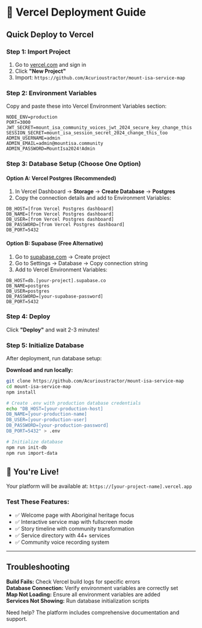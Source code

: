# 🚀 Vercel Deployment Guide

## Quick Deploy to Vercel

### Step 1: Import Project
1. Go to [vercel.com](https://vercel.com) and sign in
2. Click **"New Project"**
3. Import: `https://github.com/Acurioustractor/mount-isa-service-map`

### Step 2: Environment Variables
Copy and paste these into Vercel Environment Variables section:

```env
NODE_ENV=production
PORT=3000
JWT_SECRET=mount_isa_community_voices_jwt_2024_secure_key_change_this
SESSION_SECRET=mount_isa_session_secret_2024_change_this_too
ADMIN_USERNAME=admin
ADMIN_EMAIL=admin@mountisa.community
ADMIN_PASSWORD=MountIsa2024!Admin
```

### Step 3: Database Setup (Choose One Option)

#### Option A: Vercel Postgres (Recommended)
1. In Vercel Dashboard → **Storage** → **Create Database** → **Postgres**
2. Copy the connection details and add to Environment Variables:

```env
DB_HOST=[from Vercel Postgres dashboard]
DB_NAME=[from Vercel Postgres dashboard]
DB_USER=[from Vercel Postgres dashboard]
DB_PASSWORD=[from Vercel Postgres dashboard]
DB_PORT=5432
```

#### Option B: Supabase (Free Alternative)
1. Go to [supabase.com](https://supabase.com) → Create project
2. Go to Settings → Database → Copy connection string
3. Add to Vercel Environment Variables:

```env
DB_HOST=db.[your-project].supabase.co
DB_NAME=postgres
DB_USER=postgres
DB_PASSWORD=[your-supabase-password]
DB_PORT=5432
```

### Step 4: Deploy
Click **"Deploy"** and wait 2-3 minutes!

### Step 5: Initialize Database
After deployment, run database setup:

**Download and run locally:**
```bash
git clone https://github.com/Acurioustractor/mount-isa-service-map
cd mount-isa-service-map
npm install

# Create .env with production database credentials
echo "DB_HOST=[your-production-host]
DB_NAME=[your-production-name]
DB_USER=[your-production-user]
DB_PASSWORD=[your-production-password]
DB_PORT=5432" > .env

# Initialize database
npm run init-db
npm run import-data
```

## 🎉 You're Live!

Your platform will be available at: `https://[your-project-name].vercel.app`

### Test These Features:
- ✅ Welcome page with Aboriginal heritage focus
- ✅ Interactive service map with fullscreen mode
- ✅ Story timeline with community transformation
- ✅ Service directory with 44+ services
- ✅ Community voice recording system

---

## Troubleshooting

**Build Fails:** Check Vercel build logs for specific errors  
**Database Connection:** Verify environment variables are correctly set  
**Map Not Loading:** Ensure all environment variables are added  
**Services Not Showing:** Run database initialization scripts  

Need help? The platform includes comprehensive documentation and support.